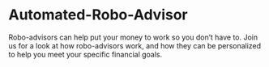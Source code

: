 # Automated-Robo-Advisor

Robo-advisors can help put your money to work so you don’t have to.
Join us for a look at how robo-advisors work, and how they can be
personalized to help you meet your specific financial goals.
